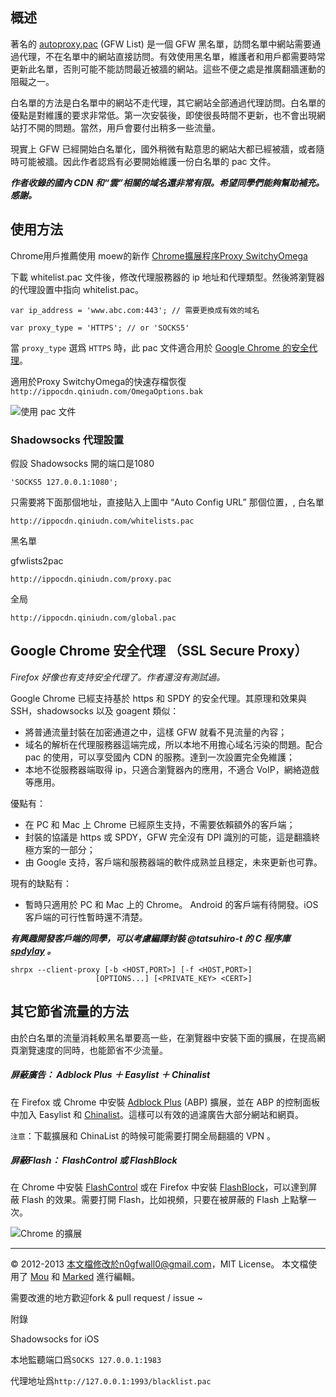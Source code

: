 概述 
-----

著名的 [autoproxy.pac](https://autoproxy.org) (GFW List)  是一個 GFW 黑名單，訪問名單中網站需要通過代理，不在名單中的網站直接訪問。有效使用黑名單，維護者和用戶都需要時常更新此名單，否則可能不能訪問最近被牆的網站。這些不便之處是推廣翻牆運動的阻礙之一。

白名單的方法是白名單中的網站不走代理，其它網站全部通過代理訪問。白名單的優點是對維護的要求非常低。第一次安裝後，即使很長時間不更新，也不會出現網站打不開的問題。當然，用戶會要付出稍多一些流量。

現實上 GFW 已經開始白名單化，國外稍微有點意思的網站大都已經被牆，或者隨時可能被牆。因此作者認爲有必要開始維護一份白名單的 pac 文件。

***作者收錄的國內 CDN 和“雲”相關的域名還非常有限。希望同學們能夠幫助補充。感謝。***

使用方法
---------
Chrome用戶推薦使用 moew的新作 [Chrome擴展程序Proxy SwitchyOmega](https://chrome.google.com/webstore/detail/proxy-switchyomega/padekgcemlokbadohgkifijomclgjgif)


下載 whitelist.pac 文件後，修改代理服務器的 ip 地址和代理類型。然後將瀏覽器的代理設置中指向 whitelist.pac。


```
var ip_address = 'www.abc.com:443'; // 需要更換成有效的域名
```

```
var proxy_type = 'HTTPS'; // or 'SOCKS5'
```

當 `proxy_type`  選爲 `HTTPS` 時，此 pac 文件適合用於 [Google Chrome 的安全代理](http://www.chromium.org/developers/design-documents/secure-web-proxy)。


適用於Proxy SwitchyOmega的快速存檔恢復 `http://ippocdn.qiniudn.com/OmegaOptions.bak`

![使用 pac 文件](http://ww2.sinaimg.cn/large/6d9bd6a5gw1eogqk48awgj21ci10yk01.jpg)


### Shadowsocks 代理設置


假設 Shadowsocks 開的端口是1080 

```
'SOCKS5 127.0.0.1:1080';
```


只需要將下面那個地址，直接貼入上圖中 “Auto Config URL” 那個位置，,
白名單

```
http://ippocdn.qiniudn.com/whitelists.pac
```

黑名單

gfwlists2pac
```
http://ippocdn.qiniudn.com/proxy.pac
```

全局
```
http://ippocdn.qiniudn.com/global.pac
```


Google Chrome 安全代理 （SSL Secure Proxy）
-----------

_Firefox 好像也有支持安全代理了。作者還沒有測試過。_


Google Chrome 已經支持基於 https 和 SPDY 的安全代理。其原理和效果與 SSH，shadowsocks 以及 goagent 類似：

* 將普通流量封裝在加密通道之中，這樣 GFW 就看不見流量的內容；
* 域名的解析在代理服務器這端完成，所以本地不用擔心域名污染的問題。配合 pac 的使用，可以享受國內 CDN 的服務。達到一次設置完全免維護；
* 本地不從服務器端取得 ip，只適合瀏覽器內的應用，不適合 VoIP，網絡遊戲等應用。

優點有：

* 在 PC 和 Mac 上 Chrome 已經原生支持，不需要依賴額外的客戶端；
* 封裝的協議是 https 或 SPDY，GFW 完全沒有 DPI 識別的可能，這是翻牆終極方案的一部分；
* 由 Google 支持，客戶端和服務器端的軟件成熟並且穩定，未來更新也可靠。

現有的缺點有：

* 暫時只適用於 PC 和 Mac 上的 Chrome。 Android 的客戶端有待開發。iOS 客戶端的可行性暫時還不清楚。

***有興趣開發客戶端的同學，可以考慮編譯封裝 @tatsuhiro-t 的 C 程序庫 [spdylay](https://github.com/tatsuhiro-t/spdylay) 。***

```
shrpx --client-proxy [-b <HOST,PORT>] [-f <HOST,PORT>] 
				   [OPTIONS...] [<PRIVATE_KEY> <CERT>]
```


其它節省流量的方法
----------------


由於白名單的流量消耗較黑名單要高一些，在瀏覽器中安裝下面的擴展，在提高網頁瀏覽速度的同時，也能節省不少流量。

##### 屏蔽廣告： Adblock Plus ＋ Easylist ＋ Chinalist

在 Firefox 或 Chrome 中安裝 [Adblock Plus](http://adblockplus.org/en/) (ABP) 擴展，並在 ABP 的控制面板中加入 Easylist 和 [Chinalist](http://code.google.com/p/adblock-chinalist/)。這樣可以有效的過濾廣告大部分網站和網頁。

`注意`：下載擴展和 ChinaList 的時候可能需要打開全局翻牆的 VPN 。

##### 屏蔽Flash： FlashControl 或 FlashBlock

在 Chrome 中安裝 [FlashControl](https://chrome.google.com/webstore/detail/flashcontrol/mfidmkgnfgnkihnjeklbekckimkipmoe) 或在 Firefox 中安裝 [FlashBlock](https://addons.mozilla.org/zh-cn/firefox/addon/flashblock/)，可以達到屏蔽 Flash 的效果。需要打開 Flash，比如視頻，只要在被屏蔽的 Flash 上點擊一次。

![Chrome 的擴展](https://github.com/n0wa11/gfw_whitelist/blob/master/img/chrome-extension.png)

------

© 2012-2013 本文檔修改於n0gfwall0@gmail.com，MIT License。 本文檔使用了 [Mou](//mouapp.com) 和 [Marked](http://markedapp.com) 進行編輯。



需要改進的地方歡迎fork & pull request / issue ~


附錄


Shadowsocks for iOS 

本地監聽端口爲`SOCKS 127.0.0.1:1983`

代理地址爲`http://127.0.0.1:1993/blacklist.pac`
